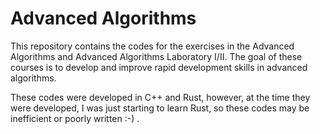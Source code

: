 # Advanced Algorithms 

This repository contains the codes for the exercises in the Advanced Algorithms and Advanced Algorithms Laboratory I/II. The goal of these courses is to develop and improve rapid development skills in advanced algorithms.

These codes were developed in C++ and Rust, however, at the time they were developed, I was just starting to learn Rust, so these codes may be inefficient or poorly written :-) .
